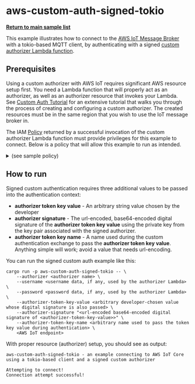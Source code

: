 # aws-custom-auth-signed-tokio

[**Return to main sample list**](../README.md)

This example illustrates how to connect to the
[AWS IoT Message Broker](https://docs.aws.amazon.com/iot/latest/developerguide/iot-message-broker.html)
with a tokio-based MQTT client, by authenticating with a signed 
[custom authorizer Lambda function](https://docs.aws.amazon.com/iot/latest/developerguide/custom-auth-tutorial.html).

## Prerequisites

Using a custom authorizer with AWS IoT requires significant AWS resource setup first.  You need a Lambda function that will properly
act as an authorizer, as well as an authorizer resource that invokes your Lambda.  
See [Custom Auth Tutorial](https://docs.aws.amazon.com/iot/latest/developerguide/custom-auth-tutorial.html) for
an extensive tutorial that walks you through the process of creating and configuring a custom authorizer.  The created
resources must be in the same region that you wish to use the IoT message broker in.

The IAM [Policy](https://docs.aws.amazon.com/iot/latest/developerguide/iot-policies.html) returned by a successful invocation of the custom authorizer Lambda function must provide 
privileges for this example to connect. Below is a policy that will allow this example to run as intended.

<details>
<summary>(see sample policy)</summary>
<pre>
{
  "Version": "2012-10-17",
  "Statement": [
    {
      "Effect": "Allow",
      "Action": [
        "iot:Connect"
      ],
      "Resource": [
        "arn:aws:iot:<b>region</b>:<b>account</b>:client/*"
      ]
    }
  ]
}
</pre>

Replace the following with the data from your AWS account:
* `<region>`: The AWS IoT Core region you wish to use with this sample. For example `us-east-1`.
* `<account>`: Your AWS account ID. This is the set of numbers in the top right next to your AWS account name when using the AWS IoT Core website.

</details>

## How to run

Signed custom authentication requires three additional values to be passed into the authentication context:
* **authorizer token key value** - An arbitrary string value chosen by the developer
* **authorizer signature** - The url-encoded, base64-encoded digital signature of the **authorizer token key value** using the private key from the key pair associated with the signed authorizer.
* **authorizer token key name** - A name used during the custom authentication exchange to pass the **authorizer token key value**.  Anything simple will work; avoid a value that needs url-encoding.

You can run the signed custom auth example like this:

```
cargo run -p aws-custom-auth-signed-tokio -- \
    --authorizer <authorizer name> \
    --username <username data, if any, used by the authorizer Lambda> \
    --password <password data, if any, used by the authorizer Lambda> \
    --authorizer-token-key-value <arbitrary developer-chosen value whose digital signature is also passed> \
    --authorizer-signature "<url-encoded base64-encoded digital signature of <authorizer-token-key-value>>" \
    --authorizer-token-key-name <arbitrary name used to pass the token key value during authentication> \
    <AWS IoT endpoint>
```

With proper resource (authorizer) setup, you should see as output:

```
aws-custom-auth-signed-tokio - an example connecting to AWS IoT Core using a tokio-based client and a signed custom authorizer

Attempting to connect!
Connection attempt successful!
```
